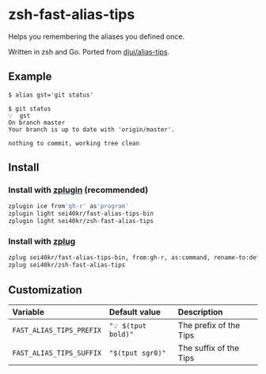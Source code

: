 # zsh-fast-alias-tips

Helps you remembering the aliases you defined once.

Written in zsh and Go. Ported from [djui/alias-tips](https://github.com/djui/alias-tips).

## Example

```
$ alias gst='git status'

$ git status
💡  gst
On branch master
Your branch is up to date with 'origin/master'.

nothing to commit, working tree clean
```

## Install

### Install with [zplugin](https://github.com/zdharma/zplugin) (recommended)

```sh
zplugin ice from'gh-r' as'program'
zplugin light sei40kr/fast-alias-tips-bin
zplugin light sei40kr/zsh-fast-alias-tips
```

### Install with [zplug](https://github.com/zplug/zplug)

```sh
zplug sei40kr/fast-alias-tips-bin, from:gh-r, as:command, rename-to:def-matcher
zplug sei40kr/zsh-fast-alias-tips
```

## Customization

| Variable                 | Default value       | Description           |
| :--                      | :--                 | :--                   |
| `FAST_ALIAS_TIPS_PREFIX` | `"💡 $(tput bold)"` | The prefix of the Tips |
| `FAST_ALIAS_TIPS_SUFFIX` | `"$(tput sgr0)"`    | The suffix of the Tips |
